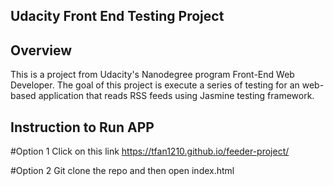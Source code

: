 ## Udacity Front End Testing Project

## Overview
This is a project from Udacity's Nanodegree program Front-End Web Developer. The goal of this project is execute a series of testing for an web-based application that reads RSS feeds using Jasmine testing framework.

## Instruction to Run APP

#Option 1
Click on this link https://tfan1210.github.io/feeder-project/

#Option 2
Git clone the repo and then open index.html
